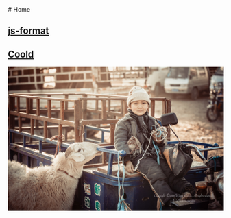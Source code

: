 <link href="http://kevinburke.bitbucket.org/markdowncss/markdown.css" rel="stylesheet"></link>
# Home

## [js-format](./js-format)

## [Coold](http://www.coolde.cn)

![image](images/33510132.jpg)
